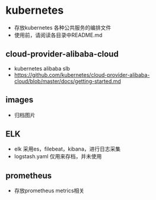 # kubernetes
- 存放kubernetes 各种公共服务的编排文件
- 使用前，请阅读各目录中README.md

## cloud-provider-alibaba-cloud
- kubernetes alibaba slb
- https://github.com/kubernetes/cloud-provider-alibaba-cloud/blob/master/docs/getting-started.md

## images
- 归档图片

## ELK
- elk 采用es，filebeat，kibana，进行日志采集
- logstash.yaml 仅用来存档，并未使用

## prometheus
- 存放prometheus metrics相关
